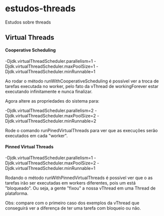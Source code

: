 # estudos-threads
Estudos sobre threads

## Virtual Threads ##

#### Cooperative Scheduling ####

-Djdk.virtualThreadScheduler.parallelism=1
-Djdk.virtualThreadScheduler.maxPoolSize=1
-Djdk.virtualThreadScheduler.minRunnable=1

Ao rodar o método runWithCooperativeScheduling é possível ver a troca de tarefas executada no worker, pelo fato da vThread de workingForever estar executando infinitamente e nunca finalizar.

Agora altere as propriedades do sistema para:

-Djdk.virtualThreadScheduler.parallelism=2
-Djdk.virtualThreadScheduler.maxPoolSize=2
-Djdk.virtualThreadScheduler.minRunnable=2

Rode o comando runPinedVirtualThreads para ver que as execuções serão executados em cada "worker".
#### Pinned Virtual Threads  #####

-Djdk.virtualThreadScheduler.parallelism=1
-Djdk.virtualThreadScheduler.maxPoolSize=2
-Djdk.virtualThreadScheduler.minRunnable=1

Rodando o método runWithPinnedVirtualThreads é possível ver que o as tarefas irão ser executadas em workers diferentes, pois um está "bloqueado". Ou seja, a gente "fixou" a nossa vThread em uma Thread de plataforma.

Obs: compare com o primeiro caso dos exemplos da vThread que conseguirá ver a diferença de ter uma tarefa com bloqueio ou não.

